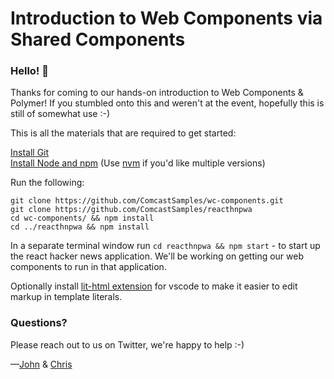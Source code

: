 # Introduction to Web Components via Shared Components

### Hello! :wave:

Thanks for coming to our hands-on introduction to Web Components & Polymer! If you stumbled onto this and weren't at the event, hopefully this is still of somewhat use :-)

This is all the materials that are required to get started:

[Install Git](https://git-scm.com/download/)  
[Install Node and npm](https://nodejs.org/en/download/) (Use [nvm](https://nodejs.org/en/download/) if you'd like multiple versions)  

Run the following:
```
git clone https://github.com/ComcastSamples/wc-components.git  
git clone https://github.com/ComcastSamples/reacthnpwa  
cd wc-components/ && npm install  
cd ../reacthnpwa && npm install  
```

In a separate terminal window run `cd reacthnpwa && npm start` - to start up the react hacker news application. We'll be working on getting our
web components to run in that application.

Optionally install [lit-html extension](https://marketplace.visualstudio.com/items?itemName=bierner.lit-html) for vscode to make it easier to edit markup in template literals.

### Questions?

Please reach out to us on Twitter, we're happy to help :-)

—[John](https://twitter.com/JohnRiv) & [Chris](https://twitter.com/chiefcll)
